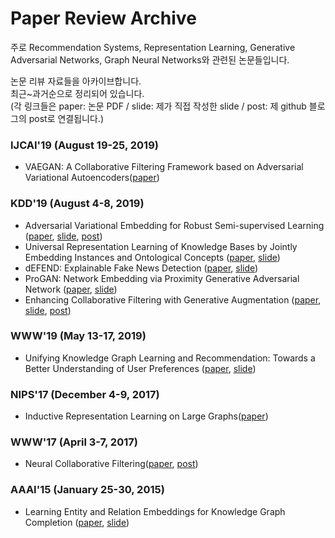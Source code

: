 # Paper Review Archive

주로 Recommendation Systems, Representation Learning, Generative Adversarial Networks, Graph Neural Networks와 관련된 논문들입니다.

논문 리뷰 자료들을 아카이브합니다.  
최근~과거순으로 정리되어 있습니다.  
(각 링크들은 paper: 논문 PDF / slide: 제가 직접 작성한 slide / post: 제 github 블로그의 post로 연결됩니다.)

### IJCAI'19 (August 19-25, 2019)
- VAEGAN: A Collaborative Filtering Framework based on Adversarial Variational Autoencoders([paper](https://www.ijcai.org/Proceedings/2019/584))
  
### KDD'19 (August 4-8, 2019) 
- Adversarial Variational Embedding for Robust Semi-supervised Learning ([paper](https://arxiv.org/abs/1905.02361), [slide](https://github.com/cheon-research/paper_reviw_archive/blob/master/200602_AVAE_cheon.pdf), [post](https://cheon-research.github.io/2020/06/19/AVAE))
- Universal Representation Learning of Knowledge Bases by Jointly Embedding Instances and Ontological Concepts ([paper](http://web.cs.ucla.edu/~yzsun/papers/2019_KDD_JOIE.pdf), [slide](https://github.com/cheon-research/paper_reviw_archive/blob/master/200512_JOIE_cheon.pdf))
- dEFEND: Explainable Fake News Detection ([paper](http://pike.psu.edu/publications/kdd19.pdf), [slide](https://github.com/cheon-research/paper_reviw_archive/blob/master/200410_dEFEND_cheon.pdf))
- ProGAN: Network Embedding via Proximity Generative Adversarial Network ([paper](https://dl.acm.org/doi/abs/10.1145/3292500.3330866), [slide](https://github.com/cheon-research/paper_reviw_archive/blob/master/200331_ProGAN_cheon.pdf))
- Enhancing Collaborative Filtering with Generative Augmentation ([paper](https://dl.acm.org/doi/10.1145/3292500.3330873), [slide](https://github.com/cheon-research/paper_reviw_archive/blob/master/200331_AugCF_cheon.pdf), [post](https://cheon-research.github.io/2020/08/04/AugCF))
  
### WWW'19 (May 13-17, 2019)
- Unifying Knowledge Graph Learning and Recommendation: Towards a Better Understanding of User Preferences ([paper](https://arxiv.org/abs/1902.06236), [slide](https://github.com/cheon-research/paper_reviw_archive/blob/master/200331_KTUP_cheon.pdf))  
  
### NIPS'17 (December 4-9, 2017)
- Inductive Representation Learning on Large Graphs([paper](https://arxiv.org/abs/1706.02216))  
  
### WWW'17 (April 3-7, 2017)
- Neural Collaborative Filtering([paper](https://arxiv.org/abs/1708.05031), [post](https://cheon-research.github.io/2020/07/01/NCF))  

### AAAI'15 (January 25-30, 2015)
- Learning Entity and Relation Embeddings for Knowledge Graph Completion ([paper](https://www.aaai.org/ocs/index.php/AAAI/AAAI15/paper/viewFile/9571/9523), [slide](https://github.com/cheon-research/paper_reviw_archive/blob/master/200331_TransR_cheon.pdf))
